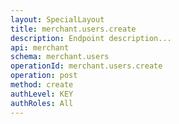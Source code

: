 ```yaml
---
layout: SpecialLayout
title: merchant.users.create
description: Endpoint description...
api: merchant
schema: merchant.users
operationId: merchant.users.create
operation: post
method: create
authLevel: KEY
authRoles: All
---
```

